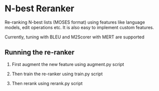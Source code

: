 # N-best Reranker

Re-ranking N-best lists (MOSES format) using features like language models, edit operations etc. It is also easy to implement custom features.

Currently, tuning with BLEU and M2Scorer with MERT are supported

## Running the re-ranker

1. First augment the new feature using augment.py script

2. Then train the re-ranker using train.py script

3. Then rerank using rerank.py script
